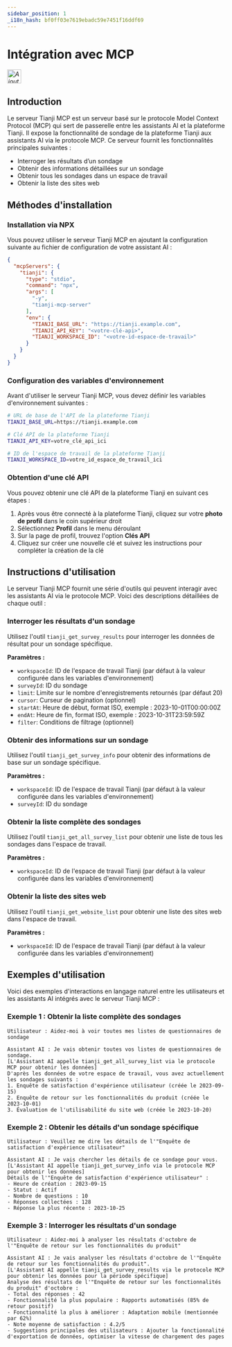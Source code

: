 ```yaml
---
sidebar_position: 1
_i18n_hash: bf0ff03e7619ebadc59e7451f16ddf69
---
```

# Intégration avec MCP

<a href="https://cursor.com/install-mcp?name=tianji&config=eyJ0eXBlIjoic3RkaW8iLCJjb21tYW5kIjoibnB4IC15IHRpYW5qaS1tY3Atc2VydmVyIiwiZW52Ijp7IlRJQU5KSV9CQVNFX1VSTCI6IiIsIlRJQU5KSV9BUElfS0VZIjoiIiwiVElBTkpJX1dPUktTUEFDRV9JRCI6IiJ9fQ%3D%3D"><em><img src="https://cursor.com/deeplink/mcp-install-light.svg" alt="Ajouter le serveur Tianji MCP à Cursor" height="32" /></em></a>

## Introduction

Le serveur Tianji MCP est un serveur basé sur le protocole Model Context Protocol (MCP) qui sert de passerelle entre les assistants AI et la plateforme Tianji. Il expose la fonctionnalité de sondage de la plateforme Tianji aux assistants AI via le protocole MCP. Ce serveur fournit les fonctionnalités principales suivantes :

- Interroger les résultats d’un sondage
- Obtenir des informations détaillées sur un sondage
- Obtenir tous les sondages dans un espace de travail
- Obtenir la liste des sites web

## Méthodes d'installation

### Installation via NPX

Vous pouvez utiliser le serveur Tianji MCP en ajoutant la configuration suivante au fichier de configuration de votre assistant AI :

```json
{
  "mcpServers": {
    "tianji": {
      "type": "stdio",
      "command": "npx",
      "args": [
        "-y",
        "tianji-mcp-server"
      ],
      "env": {
        "TIANJI_BASE_URL": "https://tianji.example.com",
        "TIANJI_API_KEY": "<votre-clé-api>",
        "TIANJI_WORKSPACE_ID": "<votre-id-espace-de-travail>"
      }
    }
  }
}
```

### Configuration des variables d'environnement

Avant d'utiliser le serveur Tianji MCP, vous devez définir les variables d'environnement suivantes :

```bash
# URL de base de l'API de la plateforme Tianji
TIANJI_BASE_URL=https://tianji.example.com

# Clé API de la plateforme Tianji
TIANJI_API_KEY=votre_clé_api_ici

# ID de l'espace de travail de la plateforme Tianji
TIANJI_WORKSPACE_ID=votre_id_espace_de_travail_ici
```

### Obtention d'une clé API

Vous pouvez obtenir une clé API de la plateforme Tianji en suivant ces étapes :

1. Après vous être connecté à la plateforme Tianji, cliquez sur votre **photo de profil** dans le coin supérieur droit
2. Sélectionnez **Profil** dans le menu déroulant
3. Sur la page de profil, trouvez l'option **Clés API**
4. Cliquez sur créer une nouvelle clé et suivez les instructions pour compléter la création de la clé

## Instructions d'utilisation

Le serveur Tianji MCP fournit une série d'outils qui peuvent interagir avec les assistants AI via le protocole MCP. Voici des descriptions détaillées de chaque outil :

### Interroger les résultats d'un sondage

Utilisez l'outil `tianji_get_survey_results` pour interroger les données de résultat pour un sondage spécifique.

**Paramètres :**

- `workspaceId`: ID de l'espace de travail Tianji (par défaut à la valeur configurée dans les variables d'environnement)
- `surveyId`: ID du sondage
- `limit`: Limite sur le nombre d'enregistrements retournés (par défaut 20)
- `cursor`: Curseur de pagination (optionnel)
- `startAt`: Heure de début, format ISO, exemple : 2023-10-01T00:00:00Z
- `endAt`: Heure de fin, format ISO, exemple : 2023-10-31T23:59:59Z
- `filter`: Conditions de filtrage (optionnel)

### Obtenir des informations sur un sondage

Utilisez l'outil `tianji_get_survey_info` pour obtenir des informations de base sur un sondage spécifique.

**Paramètres :**

- `workspaceId`: ID de l'espace de travail Tianji (par défaut à la valeur configurée dans les variables d'environnement)
- `surveyId`: ID du sondage

### Obtenir la liste complète des sondages

Utilisez l'outil `tianji_get_all_survey_list` pour obtenir une liste de tous les sondages dans l'espace de travail.

**Paramètres :**

- `workspaceId`: ID de l'espace de travail Tianji (par défaut à la valeur configurée dans les variables d'environnement)

### Obtenir la liste des sites web

Utilisez l'outil `tianji_get_website_list` pour obtenir une liste des sites web dans l'espace de travail.

**Paramètres :**

- `workspaceId`: ID de l'espace de travail Tianji (par défaut à la valeur configurée dans les variables d'environnement)

## Exemples d'utilisation

Voici des exemples d'interactions en langage naturel entre les utilisateurs et les assistants AI intégrés avec le serveur Tianji MCP :

### Exemple 1 : Obtenir la liste complète des sondages

```
Utilisateur : Aidez-moi à voir toutes mes listes de questionnaires de sondage

Assistant AI : Je vais obtenir toutes vos listes de questionnaires de sondage.
[L'Assistant AI appelle tianji_get_all_survey_list via le protocole MCP pour obtenir les données]
D'après les données de votre espace de travail, vous avez actuellement les sondages suivants :
1. Enquête de satisfaction d'expérience utilisateur (créée le 2023-09-15)
2. Enquête de retour sur les fonctionnalités du produit (créée le 2023-10-01)
3. Évaluation de l'utilisabilité du site web (créée le 2023-10-20)
```

### Exemple 2 : Obtenir les détails d'un sondage spécifique

```
Utilisateur : Veuillez me dire les détails de l'"Enquête de satisfaction d'expérience utilisateur"

Assistant AI : Je vais chercher les détails de ce sondage pour vous.
[L'Assistant AI appelle tianji_get_survey_info via le protocole MCP pour obtenir les données]
Détails de l'"Enquête de satisfaction d'expérience utilisateur" :
- Heure de création : 2023-09-15
- Statut : Actif
- Nombre de questions : 10
- Réponses collectées : 128
- Réponse la plus récente : 2023-10-25
```

### Exemple 3 : Interroger les résultats d'un sondage

```
Utilisateur : Aidez-moi à analyser les résultats d'octobre de l'"Enquête de retour sur les fonctionnalités du produit"

Assistant AI : Je vais analyser les résultats d'octobre de l'"Enquête de retour sur les fonctionnalités du produit".
[L'Assistant AI appelle tianji_get_survey_results via le protocole MCP pour obtenir les données pour la période spécifique]
Analyse des résultats de l'"Enquête de retour sur les fonctionnalités du produit" d'octobre :
- Total des réponses : 42
- Fonctionnalité la plus populaire : Rapports automatisés (85% de retour positif)
- Fonctionnalité la plus à améliorer : Adaptation mobile (mentionnée par 62%)
- Note moyenne de satisfaction : 4.2/5
- Suggestions principales des utilisateurs : Ajouter la fonctionnalité d'exportation de données, optimiser la vitesse de chargement des pages
```
